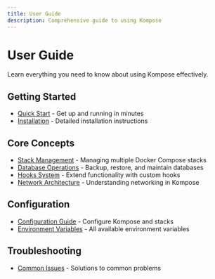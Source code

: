 ```yaml
---
title: User Guide
description: Comprehensive guide to using Kompose
---
```


# User Guide

Learn everything you need to know about using Kompose effectively.

## Getting Started

- [Quick Start](/docs/guide/quick-start) - Get up and running in minutes
- [Installation](/docs/installation) - Detailed installation instructions

## Core Concepts

- [Stack Management](/docs/guide/stack-management) - Managing multiple Docker Compose stacks
- [Database Operations](/docs/guide/database) - Backup, restore, and maintain databases
- [Hooks System](/docs/guide/hooks) - Extend functionality with custom hooks
- [Network Architecture](/docs/guide/network) - Understanding networking in Kompose

## Configuration

- [Configuration Guide](/docs/guide/configuration) - Configure Kompose and stacks
- [Environment Variables](/docs/reference/environment) - All available environment variables

## Troubleshooting

- [Common Issues](/docs/guide/troubleshooting) - Solutions to common problems
